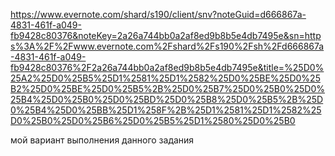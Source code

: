 https://www.evernote.com/shard/s190/client/snv?noteGuid=d666867a-4831-461f-a049-fb9428c80376&noteKey=2a26a744bb0a2af8ed9b8b5e4db7495e&sn=https%3A%2F%2Fwww.evernote.com%2Fshard%2Fs190%2Fsh%2Fd666867a-4831-461f-a049-fb9428c80376%2F2a26a744bb0a2af8ed9b8b5e4db7495e&title=%25D0%25A2%25D0%25B5%25D1%2581%25D1%2582%25D0%25BE%25D0%25B2%25D0%25BE%25D0%25B5%2B%25D0%25B7%25D0%25B0%25D0%25B4%25D0%25B0%25D0%25BD%25D0%25B8%25D0%25B5%2B%25D0%25B4%25D0%25BB%25D1%258F%2B%25D1%2581%25D1%2582%25D0%25B0%25D0%25B6%25D0%25B5%25D1%2580%25D0%25B0

мой вариант выполнения данного задания
